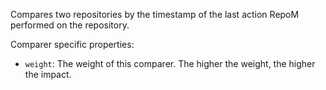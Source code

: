 ﻿Compares two repositories by the timestamp of the last action RepoM performed on the repository.

Comparer specific properties:

- `weight`: The weight of this comparer. The higher the weight, the higher the impact.
